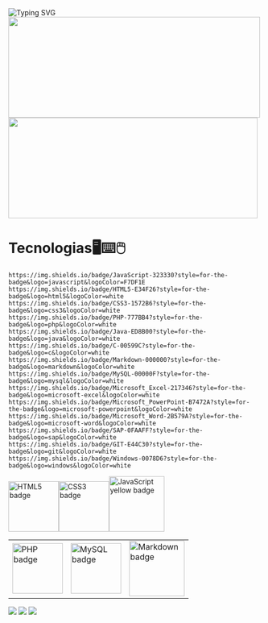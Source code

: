 <img  src="https://readme-typing-svg.herokuapp.com?color=%B266FF&center=true&size=38&width=1084&height=180&lines=Olá,+Seja+Bem+Vindo+ao+meu+Perfil!!!" alt="Typing SVG"/>

<div>
  <img height="200em" width="500em" src="https://github-readme-stats.vercel.app/api?username=GuilhermeRodrigues15&show_icons=true&theme=tokyonight&include_all_commits=true&count_private=true"/>
  <img height="200em" width="495em" src="https://github-readme-stats.vercel.app/api/top-langs/?username=Guilhermerodrigues15&layout=compact&langs_count=7&theme=tokyonight"/>
</div><div>
	
<h1>Tecnologias🖥⌨🖱</h1>
  
	https://img.shields.io/badge/JavaScript-323330?style=for-the-badge&logo=javascript&logoColor=F7DF1E
	https://img.shields.io/badge/HTML5-E34F26?style=for-the-badge&logo=html5&logoColor=white
	https://img.shields.io/badge/CSS3-1572B6?style=for-the-badge&logo=css3&logoColor=white
	https://img.shields.io/badge/PHP-777BB4?style=for-the-badge&logo=php&logoColor=white
	https://img.shields.io/badge/Java-ED8B00?style=for-the-badge&logo=java&logoColor=white
	https://img.shields.io/badge/C-00599C?style=for-the-badge&logo=c&logoColor=white
	https://img.shields.io/badge/Markdown-000000?style=for-the-badge&logo=markdown&logoColor=white
	https://img.shields.io/badge/MySQL-00000F?style=for-the-badge&logo=mysql&logoColor=white
	https://img.shields.io/badge/Microsoft_Excel-217346?style=for-the-badge&logo=microsoft-excel&logoColor=white
	https://img.shields.io/badge/Microsoft_PowerPoint-B7472A?style=for-the-badge&logo=microsoft-powerpoint&logoColor=white
	https://img.shields.io/badge/Microsoft_Word-2B579A?style=for-the-badge&logo=microsoft-word&logoColor=white
	https://img.shields.io/badge/SAP-0FAAFF?style=for-the-badge&logo=sap&logoColor=white
	https://img.shields.io/badge/GIT-E44C30?style=for-the-badge&logo=git&logoColor=white
	https://img.shields.io/badge/Windows-0078D6?style=for-the-badge&logo=windows&logoColor=white
	
  <table>
    <tr>
      <img heigth="100em" width="100em" src="https://img.shields.io/badge/HTML5-E34F26?style=for-the-badge&logo=html5&logoColor=white" alt="HTML5 badge">
      <img heigth="100em" width="100em" src="https://img.shields.io/badge/CSS3-1572B6?style=for-the-badge&logo=css3&logoColor=white" alt="CSS3 badge">
      <img heigth="100em" width="110em" src="https://img.shields.io/badge/JavaScript-F7DF1E?style=for-the-badge&logo=javascript&logoColor=black" alt="JavaScript yellow badge">
    </tr>
    <tr>
      <td><img heigth="100em" width="100em" src="https://img.shields.io/badge/PHP-777BB4?style=for-the-badge&logo=php&logoColor=white" alt="PHP badge"></td>
      <td><img heigth="100em" width="100em" src="https://img.shields.io/badge/MySQL-00000F?style=for-the-badge&logo=mysql&logoColor=white" alt="MySQL badge"></td>
      <td><img heigth="100em" width="110em" src="https://img.shields.io/badge/Markdown-000000?style=for-the-badge&logo=markdown&logoColor=white" alt="Markdown badge"></td>
    </tr>
  </table>
</div>

<a href = "mailto:oguilhermerodrigues2002@gmail.com"><img src="https://img.shields.io/badge/Gmail-D14836?style=for-the-badge&logo=gmail&logoColor=white" target="_blank"></a>
<a href = "mailto:oguilhermerodrigues2002@outlook.com"><img src="https://img.shields.io/badge/Microsoft_Outlook-0078D4?style=for-the-badge&logo=microsoft-outlook&logoColor=white" target="_blank"></a>
<a href="https://www.linkedin.com/in/guilherme-rodrigues15/" target="_blank"><img src="https://img.shields.io/badge/-LinkedIn-%230077B5?style=for-the-badge&logo=linkedin&logoColor=white" target="_blank"></a>
